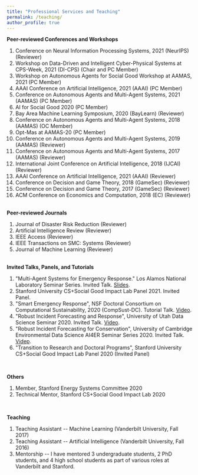 ```yaml
---
title: "Professional Services and Teaching"
permalink: /teaching/
author_profile: true
---
```


<b>Peer-reviewed Conferences and Workshops</b><br>
<ol> 
    <li> Conference on Neural Information Processing Systems, 2021 (NeurIPS) (Reviewer)</li>
    <li> Workshop on Data-Driven and Intelligent Cyber-Physical Systems at CPS-Week, 2021 (DI-CPS) (Chair and PC Member)</li>
    <li> Workshop on Autonomous Agents for Social Good Workshop at AAMAS, 2021 (PC Member)</li>
    <li> AAAI Conference on Artificial Intelligence, 2021 (AAAI) (PC Member)</li>
    <li> Conference on Autonomous Agents and Multi-Agent Systems, 2021 (AAMAS) (PC Member)</li>
    <li> AI for Social Good 2020 (PC Member)</li>
    <li> Bay Area Machine Learning Symposium, 2020 (BayLearn) (Reviewer)</li>
    <li> Conference on Autonomous Agents and Multi-Agent Systems, 2018 (AAMAS) (OC Member)</li>
    <li> Opt-Mas at AAMAS-20 (PC Member)</li>
    <li> Conference on Autonomous Agents and Multi-Agent Systems, 2019 (AAMAS) (Reviewer)</li>
    <li> Conference on Autonomous Agents and Multi-Agent Systems, 2017 (AAMAS) (Reviewer)</li>
    <li> International Joint Conference on Artificial Intelligence, 2018 (IJCAI) (Reviewer)</li>
    <li> AAAI Conference on Artificial Intelligence, 2021 (AAAI) (Reviewer)</li>
    <li> Conference on Decision and Game Theory, 2018 (GameSec) (Reviewer)</li>
    <li> Conference on Decision and Game Theory, 2017 (GameSec) (Reviewer)</li>
    <li> ACM Conference on Economics and Computation, 2018 (EC) (Reviewer)</li>
</ol>

<br>
<b>Peer-reviewed Journals</b><br>
<ol>
    <li> Journal of Disaster Risk Reduction (Reviewer)</li>
    <li> Artificial Intelligence Review (Reviewer)</li>
    <li> IEEE Access (Reviewer)</li>
    <li> IEEE Transactions on SMC: Systems (Reviewer)</li>
    <li> Journal of Machine Learning (Reviewer)</li>
</ol>

<br>
<b>Invited Talks, Panels, and Tutorials</b><br>
<ol>
    <li>"Multi-Agent Systems for Emergency Response." Los Alamos National Laboratory Seminar Series. Invited Talk. <a href="https://ayanmukhopadhyay.github.io/files/talks/MultiAgentEmergency.pdf">Slides</a>.</li>
    <li> Stanford University CS+Social Good Impact Lab Panel 2021. Invited Panel.</li>
    <li> "Smart Emergency Response", NSF Doctoral Consortium on Computational Sustainability, 2020 (CompSust-DC). Tutorial Talk. <a href="https://youtu.be/5OZszP4FTlw?t=386">Video</a>.</li>
    <li> "Robust Incident Forecasting and Response", University of Utah Data Science Seminar 2020. Invited Talk. <a href="https://www.youtube.com/watch?v=LtIaj7szN5I&list=PLMsvlws5lSAb2cIyqmb7Ae7_omPK0m9hK&index=8">Video</a>.</li>
    <li> "Robust Incident Forecasting for Conservation", University of Cambridge Environmental Data Science AI4ER Seminar Series 2020. Invited Talk. <a href="https://www.dropbox.com/s/l55yg3ozk3po1l9/AyanMukhopadhyay300620.mp4?dl=0">Videp</a>.</li>
    <li> "Transition to Research and Doctoral Programs", Stanford University CS+Social Good Impact Lab Panel 2020 (Invited Panel)</li>
</ol>

<br>

<b>Others</b><br>
<ol>
    <li> Member, Stanford Energy Systems Committee 2020</li>
    <li> Technical Mentor, Stanford CS+Social Good Impact Lab 2020</li>
</ol>

<br>

<b>Teaching</b><br>

<ol>
    <li>Teaching Assistant -- Machine Learning (Vanderbilt University, Fall 2017)</li>
    <li>Teaching Assistant -- Artificial Intelligence (Vanderbilt University, Fall 2016)</li>
    <li> Mentorship -- I have mentored 3 undergraduate students, 2 PhD students, and 4 high school students as part of various roles at Vanderbilt and Stanford.</li>
</ol>


